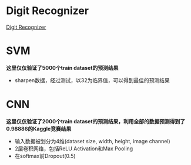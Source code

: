 # Digit Recognizer

[Digit Recognizer](https://www.kaggle.com/c/digit-recognizer)

# SVM

**这里仅仅验证了5000个train dataset的预测结果**

- sharpen数据，经过测试，以32为临界值，可以得到最佳的预测结果

# CNN

**这里仅仅验证了2000个train dataset的预测结果，利用全部的数据预测得到了0.98886的Kaggle竞赛结果**

- 输入数据被划分为4维(dataset size, width, height, image channel)
- 2层卷积网络，包括ReLU Activation和Max Pooling
- 在softmax前Dropout(0.5)
